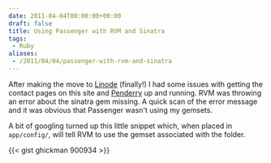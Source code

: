 ```yaml
---
date: 2011-04-04T00:00:00+00:00
draft: false
title: Using Passenger with RVM and Sinatra
tags:
 - Ruby
aliases:
 - /2011/04/04/passenger-with-rvm-and-sinatra
---
```

After making the move to [Linode](https://linode.com) (finally!) I had some issues with getting the contact pages on this site and [Penderry](https://penderry.com) up and running. RVM was throwing an error about the sinatra gem missing. A quick scan of the error message and it was obvious that Passenger wasn't using my gemsets.

A bit of googling turned up this little snippet which, when placed in `app/config/`, will tell RVM to use the gemset associated with the folder.

{{< gist ghickman 900934 >}}

